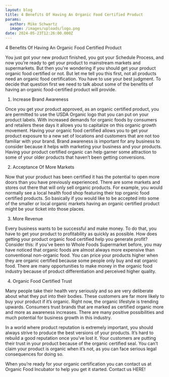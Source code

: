 ```yaml
---
layout: blog
title: 4 Benefits Of Having An Organic Food Certified Product
params:
  author: Mike Schwartz
  image: /images/uploads/logo.png
date: 2024-05-23T12:26:00.000Z
---
```

4 Benefits Of Having An Organic Food Certified Product

You just got your new product finished, you got your Schedule Process, and now you’re ready to get your product to mainstream markets and supermarkets. But then you're wondering if you should get your product organic food certified or not. But let me tell you this first, not all products need an organic food certification. You have to use your best judgment. To decide that question first we need to talk about some of the benefits of having an organic food-certified product will provide.

1. Increase Brand Awareness

Once you get your product approved, as an organic certified product, you are permitted to use the USDA Organic logo that you can put on your product labels. With increased demands for organic foods by consumers and retailers these days it allows you to capitalize on this organic growth movement. Having your organic food certified allows you to get your product exposure to a new set of locations and customers that are not too familiar with your brand. Brand awareness is important for any business to consider because it helps with marketing your business and your products. Having your product certified organic can help garner some attraction to some of your older products that haven’t been getting conversions.

2. Acceptance Of More Markets

Now that your product has been certified it has the potential to open more doors than you have previously experienced. There are some markets and stores out there that will only sell organic products. For example, you would normally see a local health food shop featuring their top organic food certified products. So basically if you would like to be accepted into some of the smaller or local organic markets having an organic certified product might be your ticket into those places. 

3. More Revenue

Every business wants to be successful and make money. To do that, you have to get your product to profitability as quickly as possible. How does getting your product organic food certified help you generate profit? Consider this: if you’ve been to Whole Foods Supermarket before, you may have noticed that organic foods are almost always more expensive than conventional non-organic food. You can price your products higher when they are organic certified because some people only buy and eat organic food. There are many opportunities to make money in the organic food industry because of product differentiation and perceived higher quality.

 

4. Organic Food Certified Trust

Many people take their health very seriously and so are very deliberate about what they put into their bodies. These customers are far more likely to buy your product if it’s organic. Right now, the organic lifestyle is trending upwards. Consumers trust brands that are marked as certified organic more and more as awareness increases. There are many positive possibilities and much potential for business growth in this industry.

In a world where product reputation is extremely important, you should always strive to produce the best versions of your products. It’s hard to rebuild a good reputation once you’ve lost it. Your customers are putting their trust in your product because of the organic certified seal. You can’t claim your product is organic when it’s not, as you can face serious legal consequences for doing so.

When you’re ready for your organic certification you can contact us at Organic Food Incubator to help you get it started. Contact us HERE!

